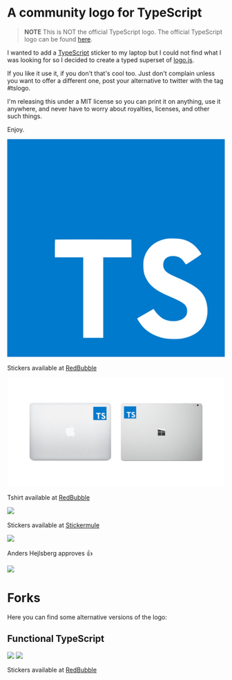 A community logo for TypeScript 
================================

> **NOTE** This is NOT the official TypeScript logo. The official TypeScript logo can be found [here](https://github.com/Microsoft/TypeScript/blob/master/doc/logo.svg).

I wanted to add a [TypeScript](http://www.typescriptlang.org/) sticker to my laptop but I could not find what I was looking for so I decided to create a typed superset of [logo.js](https://github.com/voodootikigod/logo.js).

If you like it use it, if you don't that's cool too. Just don't complain unless you want to offer a different one, post your alternative to twitter with the tag #tslogo.

I'm releasing this under a MIT license so you can print it on anything, use it anywhere, and never have to worry about royalties, licenses, and other such things.

Enjoy.

![](ts.png)

Stickers available at [RedBubble](http://www.redbubble.com/people/owerreloaded/works/17165938-typescript?p=sticker)

![TS Logo (PNG)](stickers/sticker.jpg)

Tshirt available at [RedBubble](http://www.redbubble.com/people/owerreloaded/works/17165938-typescript?p=triblend-tee&style=triblend-tee&body_color=black_triblend&print_location=front)

![](https://raw.githubusercontent.com/remojansen/logo.ts/master/stickers/tshirt.jpg)

Stickers available at [Stickermule](https://www.stickermule.com/marketplace/10074-typescript)

![](https://d21ii91i3y6o6h.cloudfront.net/gallery_images/from_proof/10074/large/1455714081/typescript.png)

Anders Hejlsberg approves :+1:

![](https://raw.githubusercontent.com/remojansen/logo.ts/master/stickers/Screen%20Shot%202016-03-31%20at%2000.05.02.png)

# Forks
Here you can find some alternative versions of the logo:

## Functional TypeScript
![](https://raw.githubusercontent.com/remojansen/logo.ts/master/stickers/tshirt.jpg)
![]([stickers/fp.png)

Stickers available at [RedBubble](https://www.redbubble.com/people/owerreloaded/works/22702423-functional-programming-typescript?asc=u&p=sticker&size=small)

